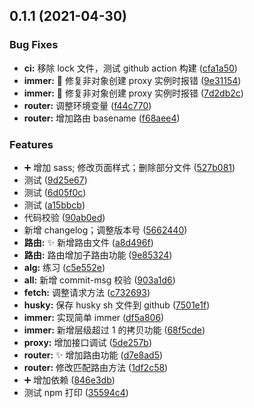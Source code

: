 ## 0.1.1 (2021-04-30)

### Bug Fixes

- **ci:** 移除 lock 文件，测试 github action 构建 ([cfa1a50](https://github.com/cole-yeah/sylas/commit/cfa1a504138111df51a02a537f3eec41c0cba22a))
- **immer:** :bug: 修复非对象创建 proxy 实例时报错 ([9e31154](https://github.com/cole-yeah/sylas/commit/9e31154dba9ac081c1e7f181532ff223b59043f3))
- **immer:** :bug: 修复非对象创建 proxy 实例时报错 ([7d2db2c](https://github.com/cole-yeah/sylas/commit/7d2db2cbbdfadf5867d79676f43727fbbe28307a))
- **router:** 调整环境变量 ([f44c770](https://github.com/cole-yeah/sylas/commit/f44c770649d4433c78c22c5b22fb66849c28c66e))
- **router:** 增加路由 basename ([f68aee4](https://github.com/cole-yeah/sylas/commit/f68aee40730bfd5cb18cf8a0b6c725776496b28e))

### Features

- :heavy_plus_sign: 增加 sass; 修改页面样式；删除部分文件 ([527b081](https://github.com/cole-yeah/sylas/commit/527b0814a238f0447efb3d45b5ead9ea74c0cf15))
- 测试 ([9d25e67](https://github.com/cole-yeah/sylas/commit/9d25e67d78a561c706d361302ff368ed23e804d2))
- 测试 ([6d05f0c](https://github.com/cole-yeah/sylas/commit/6d05f0c2564b60b0dc7b032f3d5a1a2c50ac91a1))
- 测试 ([a15bbcb](https://github.com/cole-yeah/sylas/commit/a15bbcb11aaa41d9c1e7a96ac4b371e3199a674a))
- 代码校验 ([90ab0ed](https://github.com/cole-yeah/sylas/commit/90ab0ed403f847b8c82617d078e1338eac7f7315))
- 新增 changelog；调整版本号 ([5662440](https://github.com/cole-yeah/sylas/commit/56624403f5ea46a158636a1588604ce31d252dd6))
- **路由:** :sparkles: 新增路由文件 ([a8d496f](https://github.com/cole-yeah/sylas/commit/a8d496f4d70968b1a3ddb8db580f51bd7905f27d))
- **路由:** 路由增加子路由功能 ([9e85324](https://github.com/cole-yeah/sylas/commit/9e85324ceb476f02e11e3b43bf09c1bccbb4359f))
- **alg:** 练习 ([c5e552e](https://github.com/cole-yeah/sylas/commit/c5e552e070c9b1c4bc266aec5689435d74c97ca2))
- **all:** 新增 commit-msg 校验 ([903a1d6](https://github.com/cole-yeah/sylas/commit/903a1d6efaa8d32703b613e1fb9fbbc590e610b0))
- **fetch:** 调整请求方法 ([c732693](https://github.com/cole-yeah/sylas/commit/c732693d0293ac95ceadc70ec06394593fcf04a2))
- **husky:** 保存 husky sh 文件到 github ([7501e1f](https://github.com/cole-yeah/sylas/commit/7501e1f724ae586465832348de23e7ae8a153691))
- **immer:** 实现简单 immer ([df5a806](https://github.com/cole-yeah/sylas/commit/df5a806c0b3561e1321bce93ed9d89b6552a5f85))
- **immer:** 新增层级超过 1 的拷贝功能 ([68f5cde](https://github.com/cole-yeah/sylas/commit/68f5cde4f274bb8aae6ec8bc654801355079aac7))
- **proxy:** 增加接口调试 ([5de257b](https://github.com/cole-yeah/sylas/commit/5de257b366c2e967cc2cc9120e724ea1a7b0dcfe))
- **router:** :sparkles: 增加路由功能 ([d7e8ad5](https://github.com/cole-yeah/sylas/commit/d7e8ad5f75cf2de698fef787ad6cff2238727d07))
- **router:** 修改匹配路由方法 ([1df2c58](https://github.com/cole-yeah/sylas/commit/1df2c588f4caa4bfe46e09353abc8f9e6f719d05))
- :heavy_plus_sign: 增加依赖 ([846e3db](https://github.com/cole-yeah/sylas/commit/846e3db0ba0bfb686e51d85fa5a7fff15e5e4287))
- 测试 npm 打印 ([35594c4](https://github.com/cole-yeah/sylas/commit/35594c4e2596073698428c58b7d146b623d4ec95))
